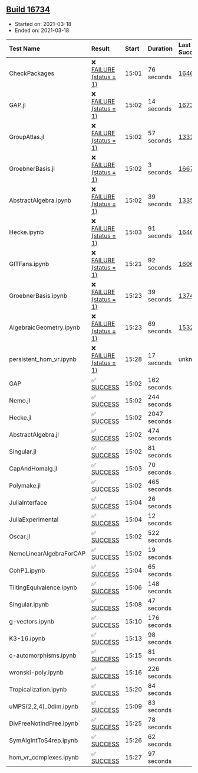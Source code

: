 ## [Build 16734](https://oscarci.mathematik.uni-kl.de/job/oscar/16734/)

* Started on: 2021-03-18
* Ended on: 2021-03-18

| Test Name    | Result | Start | Duration | Last Success | First Failure |
|:-------------|:-------|:------|:---------|:-------------|:--------------|
| CheckPackages | ❌ [FAILURE (status = 1)](https://oscarci.mathematik.uni-kl.de/job/oscar/16734/artifact/logs/build-16734/CheckPackages.log) | 15:01 | 76 seconds | [16463](https://oscarci.mathematik.uni-kl.de/job/oscar/16463/) | [16464](https://oscarci.mathematik.uni-kl.de/job/oscar/16464/) |
| GAP.jl | ❌ [FAILURE (status = 1)](https://oscarci.mathematik.uni-kl.de/job/oscar/16734/artifact/logs/build-16734/GAP.jl.log) | 15:02 | 14 seconds | [16733](https://oscarci.mathematik.uni-kl.de/job/oscar/16733/) | [16734](https://oscarci.mathematik.uni-kl.de/job/oscar/16734/) |
| GroupAtlas.jl | ❌ [FAILURE (status = 1)](https://oscarci.mathematik.uni-kl.de/job/oscar/16734/artifact/logs/build-16734/GroupAtlas.jl.log) | 15:02 | 57 seconds | [13311](https://oscarci.mathematik.uni-kl.de/job/oscar/13311/) | [13312](https://oscarci.mathematik.uni-kl.de/job/oscar/13312/) |
| GroebnerBasis.jl | ❌ [FAILURE (status = 1)](https://oscarci.mathematik.uni-kl.de/job/oscar/16734/artifact/logs/build-16734/GroebnerBasis.jl.log) | 15:02 | 3 seconds | [16676](https://oscarci.mathematik.uni-kl.de/job/oscar/16676/) | [16677](https://oscarci.mathematik.uni-kl.de/job/oscar/16677/) |
| AbstractAlgebra.ipynb | ❌ [FAILURE (status = 1)](https://oscarci.mathematik.uni-kl.de/job/oscar/16734/artifact/logs/build-16734/AbstractAlgebra.ipynb.log) | 15:02 | 39 seconds | [13355](https://oscarci.mathematik.uni-kl.de/job/oscar/13355/) | [13356](https://oscarci.mathematik.uni-kl.de/job/oscar/13356/) |
| Hecke.ipynb | ❌ [FAILURE (status = 1)](https://oscarci.mathematik.uni-kl.de/job/oscar/16734/artifact/logs/build-16734/Hecke.ipynb.log) | 15:03 | 91 seconds | [16463](https://oscarci.mathematik.uni-kl.de/job/oscar/16463/) | [16464](https://oscarci.mathematik.uni-kl.de/job/oscar/16464/) |
| GITFans.ipynb | ❌ [FAILURE (status = 1)](https://oscarci.mathematik.uni-kl.de/job/oscar/16734/artifact/logs/build-16734/GITFans.ipynb.log) | 15:21 | 92 seconds | [16068](https://oscarci.mathematik.uni-kl.de/job/oscar/16068/) | [16069](https://oscarci.mathematik.uni-kl.de/job/oscar/16069/) |
| GroebnerBasis.ipynb | ❌ [FAILURE (status = 1)](https://oscarci.mathematik.uni-kl.de/job/oscar/16734/artifact/logs/build-16734/GroebnerBasis.ipynb.log) | 15:23 | 39 seconds | [13748](https://oscarci.mathematik.uni-kl.de/job/oscar/13748/) | [13749](https://oscarci.mathematik.uni-kl.de/job/oscar/13749/) |
| AlgebraicGeometry.ipynb | ❌ [FAILURE (status = 1)](https://oscarci.mathematik.uni-kl.de/job/oscar/16734/artifact/logs/build-16734/AlgebraicGeometry.ipynb.log) | 15:23 | 69 seconds | [15322](https://oscarci.mathematik.uni-kl.de/job/oscar/15322/) | [15323](https://oscarci.mathematik.uni-kl.de/job/oscar/15323/) |
| persistent_hom_vr.ipynb | ❌ [FAILURE (status = 1)](https://oscarci.mathematik.uni-kl.de/job/oscar/16734/artifact/logs/build-16734/persistent_hom_vr.ipynb.log) | 15:28 | 17 seconds | unknown | unknown |
| GAP | ✅ [SUCCESS](https://oscarci.mathematik.uni-kl.de/job/oscar/16734/artifact/logs/build-16734/GAP.log) | 15:02 | 162 seconds |  |  |
| Nemo.jl | ✅ [SUCCESS](https://oscarci.mathematik.uni-kl.de/job/oscar/16734/artifact/logs/build-16734/Nemo.jl.log) | 15:02 | 244 seconds |  |  |
| Hecke.jl | ✅ [SUCCESS](https://oscarci.mathematik.uni-kl.de/job/oscar/16734/artifact/logs/build-16734/Hecke.jl.log) | 15:02 | 2047 seconds |  |  |
| AbstractAlgebra.jl | ✅ [SUCCESS](https://oscarci.mathematik.uni-kl.de/job/oscar/16734/artifact/logs/build-16734/AbstractAlgebra.jl.log) | 15:02 | 474 seconds |  |  |
| Singular.jl | ✅ [SUCCESS](https://oscarci.mathematik.uni-kl.de/job/oscar/16734/artifact/logs/build-16734/Singular.jl.log) | 15:02 | 81 seconds |  |  |
| CapAndHomalg.jl | ✅ [SUCCESS](https://oscarci.mathematik.uni-kl.de/job/oscar/16734/artifact/logs/build-16734/CapAndHomalg.jl.log) | 15:03 | 70 seconds |  |  |
| Polymake.jl | ✅ [SUCCESS](https://oscarci.mathematik.uni-kl.de/job/oscar/16734/artifact/logs/build-16734/Polymake.jl.log) | 15:02 | 465 seconds |  |  |
| JuliaInterface | ✅ [SUCCESS](https://oscarci.mathematik.uni-kl.de/job/oscar/16734/artifact/logs/build-16734/JuliaInterface.log) | 15:04 | 26 seconds |  |  |
| JuliaExperimental | ✅ [SUCCESS](https://oscarci.mathematik.uni-kl.de/job/oscar/16734/artifact/logs/build-16734/JuliaExperimental.log) | 15:04 | 12 seconds |  |  |
| Oscar.jl | ✅ [SUCCESS](https://oscarci.mathematik.uni-kl.de/job/oscar/16734/artifact/logs/build-16734/Oscar.jl.log) | 15:02 | 522 seconds |  |  |
| NemoLinearAlgebraForCAP | ✅ [SUCCESS](https://oscarci.mathematik.uni-kl.de/job/oscar/16734/artifact/logs/build-16734/NemoLinearAlgebraForCAP.log) | 15:02 | 19 seconds |  |  |
| CohP1.ipynb | ✅ [SUCCESS](https://oscarci.mathematik.uni-kl.de/job/oscar/16734/artifact/logs/build-16734/CohP1.ipynb.log) | 15:04 | 65 seconds |  |  |
| TiltingEquivalence.ipynb | ✅ [SUCCESS](https://oscarci.mathematik.uni-kl.de/job/oscar/16734/artifact/logs/build-16734/TiltingEquivalence.ipynb.log) | 15:06 | 148 seconds |  |  |
| Singular.ipynb | ✅ [SUCCESS](https://oscarci.mathematik.uni-kl.de/job/oscar/16734/artifact/logs/build-16734/Singular.ipynb.log) | 15:08 | 47 seconds |  |  |
| g-vectors.ipynb | ✅ [SUCCESS](https://oscarci.mathematik.uni-kl.de/job/oscar/16734/artifact/logs/build-16734/g-vectors.ipynb.log) | 15:10 | 176 seconds |  |  |
| K3-16.ipynb | ✅ [SUCCESS](https://oscarci.mathematik.uni-kl.de/job/oscar/16734/artifact/logs/build-16734/K3-16.ipynb.log) | 15:13 | 98 seconds |  |  |
| c-automorphisms.ipynb | ✅ [SUCCESS](https://oscarci.mathematik.uni-kl.de/job/oscar/16734/artifact/logs/build-16734/c-automorphisms.ipynb.log) | 15:15 | 81 seconds |  |  |
| wronski-poly.ipynb | ✅ [SUCCESS](https://oscarci.mathematik.uni-kl.de/job/oscar/16734/artifact/logs/build-16734/wronski-poly.ipynb.log) | 15:16 | 226 seconds |  |  |
| Tropicalization.ipynb | ✅ [SUCCESS](https://oscarci.mathematik.uni-kl.de/job/oscar/16734/artifact/logs/build-16734/Tropicalization.ipynb.log) | 15:20 | 84 seconds |  |  |
| uMPS(2,2,4)_0dim.ipynb | ✅ [SUCCESS](https://oscarci.mathematik.uni-kl.de/job/oscar/16734/artifact/logs/build-16734/uMPS-2-2-4-_0dim.ipynb.log) | 15:09 | 83 seconds |  |  |
| DivFreeNotIndFree.ipynb | ✅ [SUCCESS](https://oscarci.mathematik.uni-kl.de/job/oscar/16734/artifact/logs/build-16734/DivFreeNotIndFree.ipynb.log) | 15:25 | 78 seconds |  |  |
| SymAlgIntToS4rep.ipynb | ✅ [SUCCESS](https://oscarci.mathematik.uni-kl.de/job/oscar/16734/artifact/logs/build-16734/SymAlgIntToS4rep.ipynb.log) | 15:26 | 62 seconds |  |  |
| hom_vr_complexes.ipynb | ✅ [SUCCESS](https://oscarci.mathematik.uni-kl.de/job/oscar/16734/artifact/logs/build-16734/hom_vr_complexes.ipynb.log) | 15:27 | 97 seconds |  |  |
